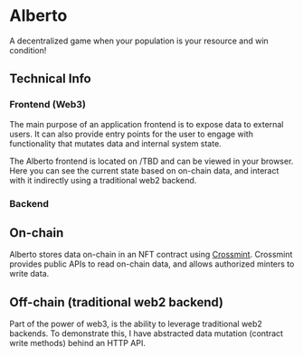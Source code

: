 # Alberto

A decentralized game when your population is your resource and win condition!

## Technical Info

### Frontend (Web3)

The main purpose of an application frontend is to expose data to external users. It can also provide entry points for the user to engage with functionality that mutates data and internal system state.

The Alberto frontend is located on /TBD and can be viewed in your browser. Here you can see the current state based on on-chain data, and interact with it indirectly using a traditional web2 backend.

### Backend

## On-chain

Alberto stores data on-chain in an NFT contract using [Crossmint](https://www.crossmint.com/). Crossmint provides public APIs to read on-chain data, and allows authorized minters to write data.

## Off-chain (traditional web2 backend)

Part of the power of web3, is the ability to leverage traditional web2 backends. To demonstrate this, I have abstracted data mutation (contract write methods) behind an HTTP API.
